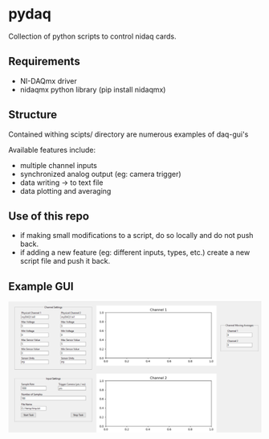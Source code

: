 # pydaq
Collection of python scripts to control nidaq cards. 

## Requirements
* NI-DAQmx driver
* nidaqmx python library (pip install nidaqmx)

## Structure

Contained withing scipts/ directory are numerous examples of daq-gui's

Available features include:
* multiple channel inputs
* synchronized analog output (eg: camera trigger)
* data writing -> to text file
* data plotting and averaging

## Use of this repo

* if making small modifications to a script, do so locally and do not push back.
* if adding a new feature (eg: different inputs, types, etc.) create a new script file and push it back.

## Example GUI 

![gui-example](daq_screenshot.PNG)
